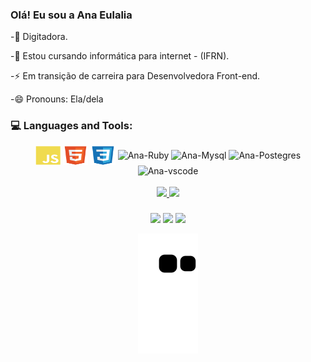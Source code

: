 ### Olá! Eu sou a Ana Eulalia

-🔭  Digitadora.

-🌱 Estou cursando informática para internet - (IFRN).


-⚡ Em transição de carreira para Desenvolvedora Front-end.

 -😄 Pronouns: Ela/dela
 
 <h3>💻 Languages and Tools:</h3>
<div align="center">



<div align="center" style="display: inline_block">
  <img align="center" alt="Ana-Js" height="30" width="40" src="https://raw.githubusercontent.com/devicons/devicon/master/icons/javascript/javascript-plain.svg">
  <img align="center" alt="Ana-HTML" height="30" width="40" src="https://raw.githubusercontent.com/devicons/devicon/master/icons/html5/html5-original.svg">
  <img align="center" alt="Ana-CSS" height="30" width="40" src="https://raw.githubusercontent.com/devicons/devicon/master/icons/css3/css3-original.svg">
 <img align="center" alt="Ana-Ruby" height="30" width="40" src="https://cdn.jsdelivr.net/gh/devicons/devicon/icons/ruby/ruby-original.svg" />
  <img align="center" alt="Ana-Mysql" height="30" width="40" src="https://cdn.jsdelivr.net/gh/devicons/devicon/icons/mysql/mysql-original.svg" />
   <img align="center" alt="Ana-Postegres" height="30" width="40"src="https://cdn.jsdelivr.net/gh/devicons/devicon/icons/postgresql/postgresql-original.svg" />
    <img align="center" alt="Ana-vscode" height="30" width="40" src="https://cdn.jsdelivr.net/gh/devicons/devicon/icons/vscode/vscode-original.svg" />         
</div>

<div style="display: inline_block"><br ">
  <a href="https://github.com/AnaEulalia">
  <img height="180em" src="https://github-readme-stats-git-masterrstaa-rickstaa.vercel.app/api?username=AnaEulalia&show_icons=true&theme=midnight-purple&include_all_commits=true&count_private=true"/>
  <img height="180em" src="https://github-readme-stats-git-masterrstaa-rickstaa.vercel.app/api/top-langs/?username=AnaEulalia&layout=compact&langs_count=7&theme=midnight-purple"/> 
</div>
 
 ###
 
<div> 
 
  <a href="https://instagram.com/AnaEulalia" target="_blank"><img src="https://img.shields.io/badge/-Instagram-%23E4405F?style=for-the-badge&logo=instagram&logoColor=white" target="_blank"></a>
  <a href = "mailto:"><img src="https://img.shields.io/badge/-Gmail-%23333?style=for-the-badge&logo=gmail&logoColor=white" target="_blank"></a>
  <a href="https://www.linkedin.com/in/ana-eulalia-1613a6255/" target="_blank"><img src="https://img.shields.io/badge/-LinkedIn-%230077B5?style=for-the-badge&logo=linkedin&logoColor=white" target="_blank"></a> 
 
  ![Snake animation](https://github.com/AnaEulalia/AnaEulalia/blob/output/github-contribution-grid-snake.svg)
  </div>
 
